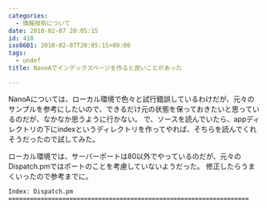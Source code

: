 ```yaml
---
categories:
  - 情報技術について
date: 2010-02-07 20:05:15
id: 410
iso8601: 2010-02-07T20:05:15+09:00
tags:
  - undef
title: NanoAでインデックスページを作ると良いことがあった

---
```


NanoAについては、ローカル環境で色々と試行錯誤しているわけだが、元々のサンプルを参考にしたいので、できるだけ元の状態を保っておきたいと思っているのだが、なかなか思うように行かない。
で、ソースを読んでいたら、appディレクトリの下にindexというディレクトリを作ってやれば、そちらを読んでくれそうだったので試してみた。


ローカル環境では、サーバーポートは80以外でやっているのだが、元々のDispatch.pmではポートのことを考慮していないようだった。
修正したらうまくいったので参考までに。
<pre><code>Index: Dispatch.pm
===================================================================